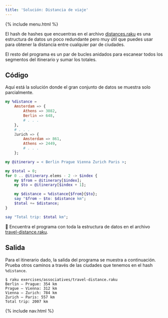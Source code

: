 ```yaml
---
title: 'Solución: Distancia de viaje'
---
```


{% include menu.html %}

El hash de hashes que encuentras en el archivo [distances.raku](https://github.com/ash/raku-course/blob/master/essentials/associatives/exercises/travel-distance/distances.raku) es una estructura de datos un poco redundante pero muy útil que puedes usar para obtener la distancia entre cualquier par de ciudades.

El resto del programa es un par de bucles anidados para escanear todos los segmentos del itinerario y sumar los totales.

## Código

Aquí está la solución donde el gran conjunto de datos se muestra solo parcialmente.

```raku
my %distance = 
    Amsterdam => {
        Athens => 3082,
        Berlin => 648,
        # . . .
    },
    # . . .
    Zurich => {
        Amsterdam => 861,
        Athens => 2449,
        # . . .
    };

my @itinerary = < Berlin Prague Vienna Zurich Paris >;

my $total = 0;
for 0 .. @itinerary.elems - 2 -> $index {
    my $from = @itinerary[$index];
    my $to = @itinerary[$index + 1];

    my $distance = %distance{$from}{$to};
    say "$from — $to: $distance km";
    $total += $distance;
}

say "Total trip: $total km";
```

🦋 Encuentra el programa con toda la estructura de datos en el archivo [travel-distance.raku](https://github.com/ash/raku-course/blob/master/exercises/associatives/travel-distance.raku).

## Salida

Para el itinerario dado, la salida del programa se muestra a continuación. Prueba otros caminos a través de las ciudades que tenemos en el hash `%distance`.

```console
$ raku exercises/associatives/travel-distance.raku
Berlin — Prague: 354 km
Prague — Vienna: 312 km
Vienna — Zurich: 784 km
Zurich — Paris: 557 km
Total trip: 2007 km
```

{% include nav.html %}